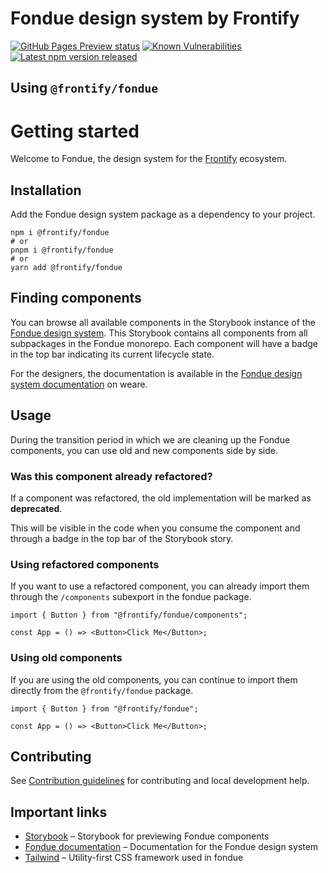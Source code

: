 # Fondue design system by Frontify

[<img src="https://img.shields.io/github/actions/workflow/status/frontify/fondue/pages/pages-build-deployment?label=preview&logo=github" alt="GitHub Pages Preview status">](https://fondue-components.frontify.com/)
[<img src="https://snyk.io/test/github/Frontify/fondue/badge.svg" alt="Known Vulnerabilities">](https://snyk.io/test/github/Frontify/fondue)
[<img src="https://img.shields.io/npm/v/@frontify/fondue/latest.svg" alt="Latest npm version released">](https://www.npmjs.com/package/@frontify/fondue)

## Using `@frontify/fondue`

# Getting started

Welcome to Fondue, the design system for the [Frontify](https://frontify.com) ecosystem.

## Installation

Add the Fondue design system package as a dependency to your project.

```shell
npm i @frontify/fondue
# or
pnpm i @frontify/fondue
# or
yarn add @frontify/fondue
```

## Finding components

You can browse all available components in the Storybook instance of the [Fondue design system](https://fondue-components.frontify.com).
This Storybook contains all components from all subpackages in the Fondue monorepo. Each component will have a badge in the top bar indicating its current lifecycle state.

For the designers, the documentation is available in the [Fondue design system documentation](https://weare.frontify.com/document/1266?#/using-fondue) on weare.

## Usage

During the transition period in which we are cleaning up the Fondue components, you can use old and new components side by side.

### Was this component already refactored?

If a component was refactored, the old implementation will be marked as **deprecated**.

This will be visible in the code when you consume the component and through a badge in the top bar of the Storybook story.

### Using refactored components

If you want to use a refactored component, you can already import them through the `/components` subexport in the fondue package.

```tsx
import { Button } from "@frontify/fondue/components";

const App = () => <Button>Click Me</Button>;
```

### Using old components

If you are using the old components, you can continue to import them directly from the `@frontify/fondue` package.

```tsx
import { Button } from "@frontify/fondue";

const App = () => <Button>Click Me</Button>;
```

## Contributing

See [Contribution guidelines](CONTRIBUTING.md) for contributing and local development help.

## Important links

-   [Storybook](https://fondue-components.frontify.com) – Storybook for previewing Fondue components
-   [Fondue documentation](https://weare.frontify.com/document/1266?#/using-fondue) – Documentation for the Fondue design system
-   [Tailwind](https://tailwindcss.com/docs) – Utility-first CSS framework used in fondue
